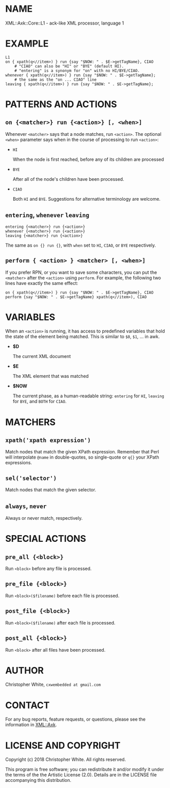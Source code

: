 # NAME

XML::Axk::Core::L1 - ack-like XML processor, language 1

# EXAMPLE

    L1
    on { xpath(q<//item>) } run {say "$NOW: " . $E->getTagName}, CIAO
        # "CIAO" can also be "HI" or "BYE" (default HI).
        # "entering" is a synonym for "on" with no HI/BYE/CIAO.
    whenever { xpath(q<//item>) } run {say "$NOW: " . $E->getTagName};
        # the same as the "on ... CIAO" line
    leaving { xpath(q<//item>) } run {say "$NOW: " . $E->getTagName};

# PATTERNS AND ACTIONS

## `on {<matcher>} run {<action>} [, <when>]`

Whenever `<matcher>` says that a node matches, run `<action>`.
The optional `<when>` parameter says when in the course of processing to
run `<action>`:

- `HI`

    When the node is first reached, before any of its children are processed

- `BYE`

    After all of the node's children have been processed.

- `CIAO`

    Both `HI` and `BYE`.  Suggestions for alternative terminology are welcome.

## `entering`, `whenever` `leaving`

    entering {<matcher>} run {<action>}
    whenever {<matcher>} run {<action>}
    leaving {<matcher>} run {<action>}

The same as `on {} run {}`, with `when` set to `HI`, `CIAO`, or `BYE`
respectively.

## `perform { <action> } <matcher> [, <when>]`

If you prefer RPN, or you want to save some characters, you can put the
`<matcher>` after the `<action>` using `perform`.  For example,
the following two lines have exactly the same effect:

    on { xpath(q<//item>) } run {say "$NOW: " . $E->getTagName}, CIAO
    perform {say "$NOW: " . $E->getTagName} xpath(q<//item>), CIAO

# VARIABLES

When an `<action>` is running, it has access to predefined variables
that hold the state of the element being matched.  This is similar to `$0`,
`$1`, ... in awk.

- **$D**

    The current XML document

- **$E**

    The XML element that was matched

- **$NOW**

    The current phase, as a human-readable string: `entering` for `HI`,
    `leaving` for `BYE`, and `BOTH` for `CIAO`.

# MATCHERS

## `xpath('xpath expression')`

Match nodes that match the given XPath expression.  Remember that Perl will
interpolate `@name` in double-quotes, so single-quote or `q{}` your XPath
expressions.

## `sel('selector')`

Match nodes that match the given selector.

## `always`, `never`

Always or never match, respectively.

# SPECIAL ACTIONS

## `pre_all {<block>}`

Run `<block>` before any file is processed.

## `pre_file {<block>}`

Run `<block>($filename)` before each file is processed.

## `post_file {<block>}`

Run `<block>($filename)` after each file is processed.

## `post_all {<block>}`

Run `<block>` after all files have been processed.

# AUTHOR

Christopher White, `cxwembedded at gmail.com`

# CONTACT

For any bug reports, feature requests, or questions, please see the
information in [XML::Axk](https://metacpan.org/pod/XML::Axk).

# LICENSE AND COPYRIGHT

Copyright (c) 2018 Christopher White.  All rights reserved.

This program is free software; you can redistribute it and/or modify it
under the terms of the the Artistic License (2.0). Details are in the LICENSE
file accompanying this distribution.
